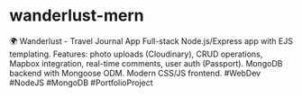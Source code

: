 # wanderlust-mern
🌍 Wanderlust - Travel Journal App Full-stack Node.js/Express app with EJS templating. Features: photo uploads (Cloudinary), CRUD operations, Mapbox integration, real-time comments, user auth (Passport). MongoDB backend with Mongoose ODM. Modern CSS/JS frontend. #WebDev #NodeJS #MongoDB #PortfolioProject
